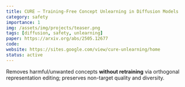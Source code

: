 ```yaml
---
title: CURE — Training-Free Concept Unlearning in Diffusion Models
category: safety
importance: 1
img: /assets/img/projects/teaser.png
tags: [diffusion, safety, unlearning]
paper: https://arxiv.org/abs/2505.12677
code: 
website: https://sites.google.com/view/cure-unlearning/home
status: active
---
```


Removes harmful/unwanted concepts **without retraining** via orthogonal representation editing; preserves non-target quality and diversity.
